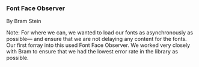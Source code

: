 ### Font Face Observer

By Bram Stein

Note: For where we can, we wanted to load our fonts as asynchronously as possible— and ensure that we are not delaying any content for the fonts. Our first forray into this used Font Face Observer. We worked very closely with Bram to ensure that we had the lowest error rate in the library as possible.
